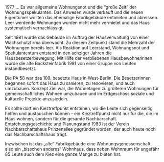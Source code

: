 1977 … Es war allgemeine Wohnungsnot und die “große Zeit” der Wohnungsspekulanten. Das Anwesen wurde verkauft und die neuen Eigentümer wollten das ehemalige Fabrikgebäude entmieten und abreissen. Leer werdende Wohnungen wurden nicht mehr vermietet und das Haus systematisch vernachlässigt.

Seit 1981 wurde das Gebäude im Auftrag der Hausverwaltung von einer Wachschutzfirma überwacht. Zu diesem Zeitpunkt stand die Mehrzahl der Wohnungen bereits leer. Als Reaktion auf Leerstand, Wohnungsnot und Spekulantentum entstand in den achziger Jahren die Hausbesetzerbewegung. Mit Hilfe der verbliebenen Hausbewohnerinnen wurde die alte Backsteinfabrik 1981 von einer Gruppe von Leuten instandbesetzt.

Die PA 58 war das 100. besetzte Haus in West-Berlin. Die Besetzerinnen begannen sofort das Haus zu sanieren, zu renovieren, und auch umzubauen. Konzept Ziel war, die Wohnetagen zu größeren Wohnungen für gemeinschaftliches Wohnen umzubauen und im Erdgeschoss soziale und kulturelle Projekte anzusiedeln. 

Es sollte dort ein Kieztreffpunkt entstehen, wo die Leute sich gegenseitig helfen und austauschen können – ein Kieztreffpunkt nicht nur für die, die im Haus wohnen, sondern für die gesamte Nachbarschaft. Entstehungsgeschichte und Planungstand 1983 ist der Verein Nachbarschaftshaus Prinzenallee gegründet worden, der auch heute noch das Nachbarschaftshaus trägt. 

Inzwischen ist das „alte“ Fabrikgebäude eine Wohnungsgenossenschaft, also ein „bisschen anderes“ Wohnhaus, dass neben Wohnraum für ungefähr 85 Leute auch dem Kiez eine ganze Menge zu bieten hat.